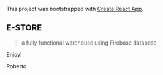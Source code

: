 This project was bootstrapped with [Create React App](https://github.com/facebook/create-react-app).

## E-STORE

> a fully functional warehouse using Firebase database

Enjoy!

Roberto

